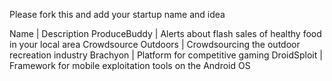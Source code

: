 Please fork this and add your startup name and idea

Name | Description
ProduceBuddy | Alerts about flash sales of healthy food in your local area
Crowdsource Outdoors | Crowdsourcing the outdoor recreation industry
Brachyon | Platform for competitive gaming
DroidSploit | Framework for mobile exploitation tools on the Android OS
